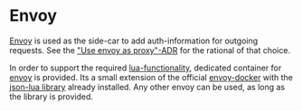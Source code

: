 # Envoy

[Envoy](https://www.envoyproxy.io) is used as the side-car to add auth-information for outgoing requests. 
See the ["Use envoy as proxy"-ADR](adr/choose-proxy.md) for the rational of that choice.

In order to support the required [lua-functionality](https://www.lua.org/), dedicated container for [envoy](https://quay.io/repository/wi_stefan/envoy) is provided.
Its a small extension of the official [envoy-docker](https://hub.docker.com/r/envoyproxy/envoy) with the [json-lua library](https://raw.githubusercontent.com/rxi/json.lua/v0.1.2/json.lua) 
already installed. Any other envoy can be used, as long as the library is provided.